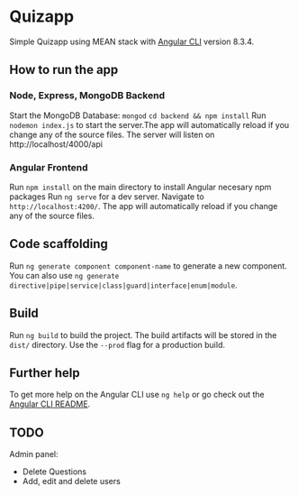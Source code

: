 # Quizapp
Simple Quizapp using MEAN stack with [Angular CLI](https://github.com/angular/angular-cli) version 8.3.4.

## How to run the app

### Node, Express, MongoDB Backend
Start the MongoDB Database:
```mongod```
```cd backend && npm install```
Run `nodemon index.js` to start the server.The app will automatically reload if you change any of the source files. The server will listen on http://localhost/4000/api

### Angular Frontend
Run `npm install` on the main directory to install Angular necesary npm packages
Run `ng serve` for a dev server. Navigate to `http://localhost:4200/`. The app will automatically reload if you change any of the source files.

## Code scaffolding

Run `ng generate component component-name` to generate a new component. You can also use `ng generate directive|pipe|service|class|guard|interface|enum|module`.

## Build

Run `ng build` to build the project. The build artifacts will be stored in the `dist/` directory. Use the `--prod` flag for a production build.

## Further help

To get more help on the Angular CLI use `ng help` or go check out the [Angular CLI README](https://github.com/angular/angular-cli/blob/master/README.md).

## TODO
Admin panel:
- Delete Questions
- Add, edit and delete users
